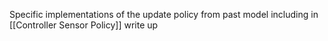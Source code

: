 Specific implementations of the update policy from past model including in [[Controller Sensor Policy]] write up